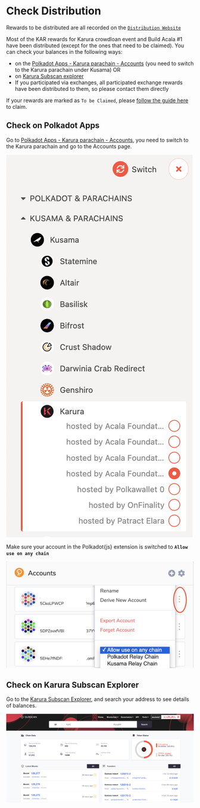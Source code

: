 # Check Distribution

Rewards to be distributed are all recorded on the [`Distribution Website`](https://distribution.acala.network)

Most of the KAR rewards for Karura crowdloan event and Build Acala #1  have been distributed (except for the ones that need to be claimed). You can check your balances in the following ways:

* on the [Polkadot Apps - Karura parachain - Accounts](https://polkadot.js.org/apps/#/accounts) (you need to switch to the Karura parachain under Kusama) OR
* on [Karura Subscan explorer](https://karura.subscan.io)
* If you participated via exchanges, all participated exchange rewards have been distributed to them, so please contact them directly

If your rewards are marked as `To be Claimed`, please [follow the guide here](../../networks/home/crowdloan/claim-kar.md) to claim.

## Check on Polkadot Apps

Go to [Polkadot Apps - Karura parachain - Accounts](https://polkadot.js.org/apps/#/accounts), you need to switch to the Karura parachain and go to the Accounts page.

![](../../.gitbook/assets/screen-shot-2021-07-13-at-8.11.19-am.png)

Make sure your account in the Polkadot{js} extension is switched to **`Allow use on any chain`**&#x20;

![](../../.gitbook/assets/screen-shot-2021-07-13-at-8.14.12-am.png)

## Check on Karura Subscan Explorer

Go to the [Karura Subscan Explorer](https://karura.subscan.io), and search your address to see details of balances.

![](../../.gitbook/assets/screen-shot-2021-07-13-at-8.21.40-am.png)
